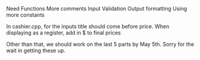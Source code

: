 Need Functions
More comments
Input Validation
Output formatting
Using more constants

In cashier.cpp, for the inputs title should come before price. When displaying as a register, add in $ to final prices

Other than that, we should work on the last 5 parts by May 5th. Sorry for the wait in getting these up.
